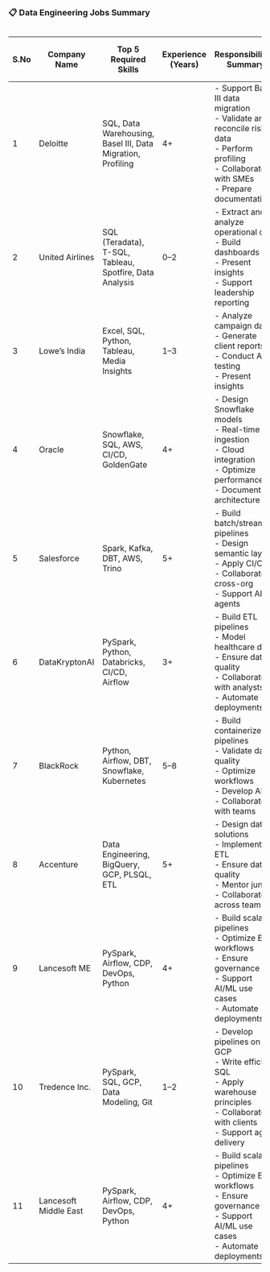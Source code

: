 ### 📋 Data Engineering Jobs Summary

<div style="overflow-x: auto;">

| S.No | Company Name       | Top 5 Required Skills                                      | Experience (Years) | Responsibilities Summary                                                                 | Location             | Estimated Pay Range (INR) |
|------|--------------------|------------------------------------------------------------|--------------------|------------------------------------------------------------------------------------------|----------------------|---------------------------|
| 1    | Deloitte           | SQL, Data Warehousing, Basel III, Data Migration, Profiling | 4+                 | - Support Basel III data migration<br>- Validate and reconcile risk data<br>- Perform profiling<br>- Collaborate with SMEs<br>- Prepare documentation | Chennai              | ₹12–14 LPA                |
| 2    | United Airlines    | SQL (Teradata), T-SQL, Tableau, Spotfire, Data Analysis     | 0–2                | - Extract and analyze operational data<br>- Build dashboards<br>- Present insights<br>- Support leadership reporting | Gurugram             | ₹8–10 LPA                 |
| 3    | Lowe’s India       | Excel, SQL, Python, Tableau, Media Insights                 | 1–3                | - Analyze campaign data<br>- Generate client reports<br>- Conduct A/B testing<br>- Present insights | Bengaluru            | ₹10–12 LPA                |
| 4    | Oracle             | Snowflake, SQL, AWS, CI/CD, GoldenGate                     | 4+                 | - Design Snowflake models<br>- Real-time ingestion<br>- Cloud integration<br>- Optimize performance<br>- Document architecture | Bengaluru            | ₹18–22 LPA                |
| 5    | Salesforce         | Spark, Kafka, DBT, AWS, Trino                              | 5+                 | - Build batch/streaming pipelines<br>- Design semantic layers<br>- Apply CI/CD<br>- Collaborate cross-org<br>- Support AI agents | San Francisco (Remote) | ₹35–40 LPA (₹42–48 LPA globally) |
| 6    | DataKryptonAI      | PySpark, Python, Databricks, CI/CD, Airflow                | 3+                 | - Build ETL pipelines<br>- Model healthcare data<br>- Ensure data quality<br>- Collaborate with analysts<br>- Automate deployments | Remote (India)       | ₹14–16 LPA                |
| 7    | BlackRock          | Python, Airflow, DBT, Snowflake, Kubernetes                | 5–8                | - Build containerized pipelines<br>- Validate data quality<br>- Optimize workflows<br>- Develop APIs<br>- Collaborate with teams | Bengaluru            | ₹22–26 LPA                |
| 8    | Accenture          | Data Engineering, BigQuery, GCP, PLSQL, ETL                | 5+                 | - Design data solutions<br>- Implement ETL<br>- Ensure data quality<br>- Mentor juniors<br>- Collaborate across teams | Bengaluru            | ₹16–18 LPA                |
| 9    | Lancesoft ME       | PySpark, Airflow, CDP, DevOps, Python                      | 4+                 | - Build scalable pipelines<br>- Optimize ETL workflows<br>- Ensure governance<br>- Support AI/ML use cases<br>- Automate deployments | Remote               | ₹14–16 LPA                |
| 10   | Tredence Inc.      | PySpark, SQL, GCP, Data Modeling, Git                      | 1–2                | - Develop pipelines on GCP<br>- Write efficient SQL<br>- Apply warehouse principles<br>- Collaborate with clients<br>- Support agile delivery | Multiple (India)     | ₹10–12 LPA                |
| 11   | Lancesoft Middle East | PySpark, Airflow, CDP, DevOps, Python                  | 4+                 | - Build scalable pipelines<br>- Optimize ETL workflows<br>- Ensure governance<br>- Support AI/ML use cases<br>- Automate deployments | Remote               | ₹14–16 LPA                |

</div>
